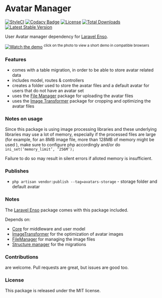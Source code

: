 <!--h-->
# Avatar Manager

[![StyleCI](https://styleci.io/repos/94704466/shield?branch=master)](https://styleci.io/repos/94704466)
[![Codacy Badge](https://api.codacy.com/project/badge/Grade/d84efcf2530348d29f2ca573d06f7314)](https://www.codacy.com/app/laravel-enso/AvatarManager?utm_source=github.com&utm_medium=referral&utm_content=laravel-enso/AvatarManager&utm_campaign=badger)
[![License](https://poser.pugx.org/laravel-enso/avatarmanager/license)](https://packagist.org/packages/laravel-enso/avatarmanager)
[![Total Downloads](https://poser.pugx.org/laravel-enso/avatarmanager/downloads)](https://packagist.org/packages/laravel-enso/avatarmanager)
[![Latest Stable Version](https://poser.pugx.org/laravel-enso/avatarmanager/version)](https://packagist.org/packages/laravel-enso/avatarmanager)
<!--/h-->

User Avatar manager dependency for [Laravel Enso](https://github.com/laravel-enso/Enso).

[![Watch the demo](https://laravel-enso.github.io/avatarmanager/screenshots/bulma_cap001_thumb.png)](https://laravel-enso.github.io/avatarmanager/videos/bulma_avatar_change.webm)
<sup>click on the photo to view a short demo in compatible browsers</sup>

### Features

- comes with a table migration, in order to be able to store avatar related data
- includes model, routes & controllers
- creates a folder used to store the avatar files and a default avatar for users that do not have an avatar set
- uses the [File Manager](https://github.com/laravel-enso/FileManager) package for uploading the avatar files
- uses the [Image Transformer](https://github.com/laravel-enso/ImageTransformer) package for cropping and optimizing the avatar files

### Notes on usage

Since this package is using image processing libraries and these underlying libraries may use a lot of memory, 
especially if the processed files are large (for example, for an 8MB image file, more than 128MB of memory might be used ),
make sure to configure php accordingly and/or do `ini_set(‘memory_limit’, ‘256M’);`   

Failure to do so may result in silent errors if alloted memory is insufficient.

### Publishes

- `php artisan vendor:publish --tag=avatars-storage` - storage folder and default avatar

### Notes

The [Laravel Enso](https://github.com/laravel-enso/Enso) package comes with this package included.

Depends on:
 - [Core](https://github.com/laravel-enso/Core) for middleware and user model 
 - [ImageTransformer](https://github.com/laravel-enso/ImageTransformer) for the optimization of avatar images
 - [FileManager](https://github.com/laravel-enso/FileManager) for managing the image files
 - [Structure manager](https://github.com/laravel-enso/StructureManager) for the migrations


<!--h-->
### Contributions

are welcome. Pull requests are great, but issues are good too.

### License

This package is released under the MIT license.
<!--/h-->